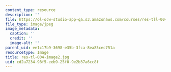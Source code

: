 ```yaml
---
content_type: resource
description: ''
file: https://ol-ocw-studio-app-qa.s3.amazonaws.com/courses/res-tll-004-stem-concept-videos-fall-2013/cd2a723498f5eeb925f09e2b37a6cc8f_res-tl-004-image2.jpg
file_type: image/jpeg
image_metadata:
  caption: ''
  credit: ''
  image-alt: ''
parent_uid: ee1c17b9-3698-e35b-3fca-8ea85cec751a
resourcetype: Image
title: res-tl-004-image2.jpg
uid: cd2a7234-98f5-eeb9-25f0-9e2b37a6cc8f
---
```


